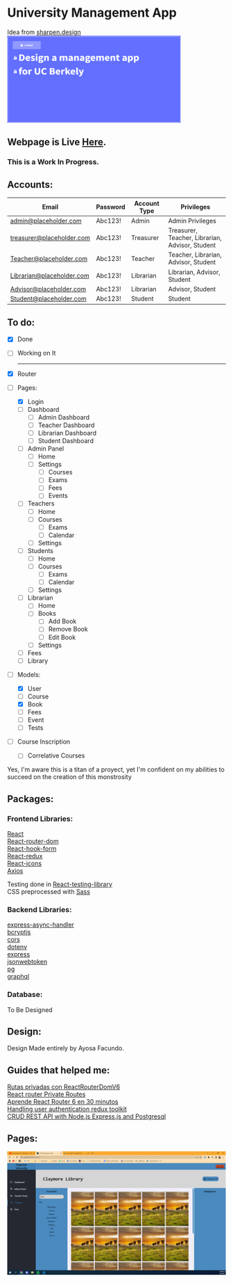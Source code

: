 # University Management App

Idea from [sharpen.design](sharpen.design)  
<img src="./img/Idea.png" width="400" height="200" alt="Idea from sharpen.design">

<h2>Webpage is Live <a href="https://ayosafacundo.github.io/management-app">Here</a>.</h2>
<h3>This is a Work In Progress.</h3>

## Accounts:

| Email | Password | Account Type | Privileges |
| ------- | ------ | ------------ | ---------- |
|   admin@placeholder.com | Abc123! | Admin | Admin Privileges |
|   treasurer@placeholder.com | Abc123! | Treasurer | Treasurer, Teacher, Librarian, Advisor, Student |
|   Teacher@placeholder.com | Abc123! | Teacher | Teacher, Librarian, Advisor, Student |
|   Librarian@placeholder.com | Abc123! | Librarian | Librarian, Advisor, Student | 
|   Advisor@placeholder.com | Abc123! | Librarian | Advisor, Student | 
|   Student@placeholder.com | Abc123! | Student | Student | 


## To do: 

- [X] Done
- [ ] Working on It  
  
  ---

- [X] Router  
- [ ] Pages:  
    - [X] Login      
    - [ ] Dashboard  
        - [ ] Admin Dashboard  
        - [ ] Teacher Dashboard  
        - [ ] Librarian Dashboard  
        - [ ] Student Dashboard  
    - [ ] Admin Panel    
        - [ ] Home
        - [ ] Settings
            - [ ] Courses  
            - [ ] Exams  
            - [ ] Fees  
            - [ ] Events  
    - [ ] Teachers  
        - [ ] Home  
        - [ ] Courses  
            - [ ] Exams  
            - [ ] Calendar  
        - [ ] Settings  
    - [ ] Students  
        - [ ] Home  
        - [ ] Courses  
            - [ ] Exams  
            - [ ] Calendar  
        - [ ] Settings  
    - [ ] Librarian
        - [ ] Home
        - [ ] Books
            - [ ] Add Book
            - [ ] Remove Book
            - [ ] Edit Book
        - [ ] Settings
    - [ ] Fees    
    - [ ] Library

- [ ] Models:
    - [X] User       
    - [ ] Course       
    - [X] Book       
    - [ ] Fees       
    - [ ] Event    
    - [ ] Tests  
- [ ] Course Inscription  
    - [ ] Correlative Courses  

Yes, I'm aware this is a titan of a proyect, yet I'm confident on my abilities to succeed on the creation of this monstrosity

## Packages:

### Frontend Libraries:  

[React](https://github.com/facebook/react)    
[React-router-dom](https://github.com/remix-run/react-router)  
[React-hook-form](https://react-hook-form.com/get-started/)  
[React-redux](https://react-redux.js.org/)  
[React-icons](https://react-icons.github.io/react-icons/search?q=admi)  
[Axios](https://axios-http.com/)

Testing done in [React-testing-library](https://testing-library.com/docs/react-testing-library/intro/)  
CSS preprocessed with [Sass](https://sass-lang.com/)  

### Backend Libraries:

[express-async-handler](https://github.com/Abazhenov/express-async-handler)  
[bcryptjs](https://github.com/dcodeIO/bcrypt.js)  
[cors](https://github.com/expressjs/cors)  
[dotenv](https://github.com/motdotla/dotenv)  
[express](https://expressjs.com/es/)  
[jsonwebtoken](https://www.npmjs.com/package/jsonwebtoken)  
[pg](https://github.com/brianc/node-postgres)  
[graphql](https://graphql.org/)

### Database:

To Be Designed

## Design:

Design Made entirely by Ayosa Facundo.

## Guides that helped me:  

[Rutas privadas con ReactRouterDomV6](https://www.youtube.com/watch?v=tqc8n3odVp0)  
[React router Private Routes](https://www.robinwieruch.de/react-router-private-routes/)  
[Aprende React Router 6 en 30 minutos](https://www.youtube.com/watch?v=JNhhdkCuyog)  
[Handling user authentication redux toolkit](https://blog.logrocket.com/handling-user-authentication-redux-toolkit/#prerequisites)  
[CRUD REST API with Node.js Express.js and Postgresql](https://blog.logrocket.com/crud-rest-api-node-js-express-postgresql/)

## Pages:

<img src="./img/Library.png" alt="Library Page">